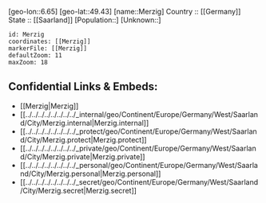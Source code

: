 ﻿---
location: [49.43,6.65] 
mapzoom: [7,12] 
mapmarker: city 
type: City
tags:
- geo/City


SpocWebEntityId: 32434
isDeleted: false
confidential: public

---
[geo-lon::6.65] 
[geo-lat::49.43] 
[name::Merzig] 
Country :: [[Germany]]  
State :: [[Saarland]] 
[Population::] 
[Unknown::] 


```leaflet
id: Merzig
coordinates: [[Merzig]] 
markerFile: [[Merzig]] 
defaultZoom: 11 
maxZoom: 18
```


## Confidential Links & Embeds: 
- [[Merzig|Merzig]]  
- [[../../../../../../../../_internal/geo/Continent/Europe/Germany/West/Saarland/City/Merzig.internal|Merzig.internal]] 
- [[../../../../../../../../_protect/geo/Continent/Europe/Germany/West/Saarland/City/Merzig.protect|Merzig.protect]] 
- [[../../../../../../../../_private/geo/Continent/Europe/Germany/West/Saarland/City/Merzig.private|Merzig.private]] 
- [[../../../../../../../../_personal/geo/Continent/Europe/Germany/West/Saarland/City/Merzig.personal|Merzig.personal]] 
- [[../../../../../../../../_secret/geo/Continent/Europe/Germany/West/Saarland/City/Merzig.secret|Merzig.secret]] 

